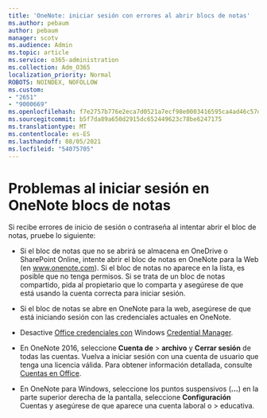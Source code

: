```yaml
---
title: 'OneNote: iniciar sesión con errores al abrir blocs de notas'
ms.author: pebaum
author: pebaum
manager: scotv
ms.audience: Admin
ms.topic: article
ms.service: o365-administration
ms.collection: Adm_O365
localization_priority: Normal
ROBOTS: NOINDEX, NOFOLLOW
ms.custom:
- "2651"
- "9000669"
ms.openlocfilehash: f7e2757b776e2eca7d0521a7ecf98e0003416595ca4ad46c57d70974acba98ad
ms.sourcegitcommit: b5f7da89a650d2915dc652449623c78be6247175
ms.translationtype: MT
ms.contentlocale: es-ES
ms.lasthandoff: 08/05/2021
ms.locfileid: "54075705"
---
```

# <a name="issues-signing-in-to-onenote-notebooks"></a>Problemas al iniciar sesión en OneNote blocs de notas

Si recibe errores de inicio de sesión o contraseña al intentar abrir el bloc de notas, pruebe lo siguiente:

- Si el bloc de notas que no se abrirá se almacena en OneDrive o SharePoint Online, intente abrir el bloc de notas en OneNote para la Web (en www.onenote.com). Si el bloc de notas no aparece en la lista, es posible que no tenga permisos. Si se trata de un bloc de notas compartido, pida al propietario que lo comparta y asegúrese de que está usando la cuenta correcta para iniciar sesión.

- Si el bloc de notas se abre en OneNote para la web, asegúrese de que está iniciando sesión con las credenciales actuales en OneNote. 

- Desactive [Office credenciales con](https://docs.microsoft.com/office/troubleshoot/error-messages/another-account-already-signed-in#step-3-clear-cached-credentials-on-the-computer) Windows [Credential Manager](https://support.microsoft.com/help/4026814/windows-accessing-credential-manager).

- En OneNote 2016, seleccione **Cuenta de**  >  **archivo** y **Cerrar sesión** de todas las cuentas. Vuelva a iniciar sesión con una cuenta de usuario que tenga una licencia válida. Para obtener información detallada, consulte [Cuentas en Office](https://support.office.com/article/accounts-in-office-628ea040-f265-49de-b986-be09c3ebf8a9).

- En OneNote para Windows, seleccione los puntos suspensivos (**...**) en la parte superior derecha de la pantalla, seleccione **Configuración** Cuentas y asegúrese de que aparece una cuenta laboral o  >  educativa.